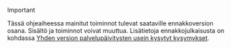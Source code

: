 > [!IMPORTANT]
> Tässä ohjeaiheessa mainitut toiminnot tulevat saataville ennakkoversion osana. Sisältö ja toiminnot voivat muuttua. Lisätietoja ennakkojulkaisusta on kohdassa [Yhden version palvelupäivitysten usein kysytyt kysymykset](https://docs.microsoft.com/dynamics365/fin-ops-core/fin-ops/get-started/one-version).
